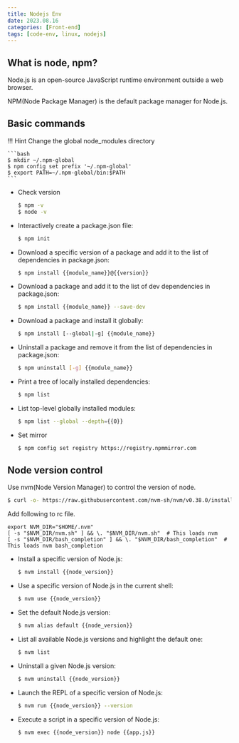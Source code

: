 ```yaml
---
title: Nodejs Env
date: 2023.08.16
categories: [Front-end]
tags: [code-env, linux, nodejs]
---
```


## What is node, npm?

Node.js is an open-source JavaScript runtime environment outside a web browser.

NPM(Node Package Manager) is the default package manager for Node.js.

## Basic commands

!!! Hint Change the global node_modules directory

    ```bash
    $ mkdir ~/.npm-global
    $ npm config set prefix '~/.npm-global'
    $ export PATH=~/.npm-global/bin:$PATH
    ```


- Check version

  ```bash
  $ npm -v
  $ node -v
  ```

- Interactively create a package.json file:

  ```bash
  $ npm init
  ```

- Download a specific version of a package and add it to the list of dependencies in package.json:

  ```bash
  $ npm install {{module_name}}@{{version}}
  ```

- Download a package and add it to the list of dev dependencies in package.json:

  ```bash
  $ npm install {{module_name}} --save-dev
  ```

- Download a package and install it globally:

  ```bash
  $ npm install [--global|-g] {{module_name}}
  ```

- Uninstall a package and remove it from the list of dependencies in package.json:

  ```bash
  $ npm uninstall [-g] {{module_name}}
  ```

- Print a tree of locally installed dependencies:

  ```bash
  $ npm list
  ```

- List top-level globally installed modules:

  ```bash
  $ npm list --global --depth={{0}}
  ```

- Set mirror

  ```bash
  $ npm config set registry https://registry.npmmirror.com
  ```

## Node version control

Use nvm(Node Version Manager) to control the version of node.

```bash
$ curl -o- https://raw.githubusercontent.com/nvm-sh/nvm/v0.38.0/install.sh | bash
```

Add following to rc file.

```
export NVM_DIR="$HOME/.nvm"
[ -s "$NVM_DIR/nvm.sh" ] && \. "$NVM_DIR/nvm.sh"  # This loads nvm
[ -s "$NVM_DIR/bash_completion" ] && \. "$NVM_DIR/bash_completion"  # This loads nvm bash_completion
```

- Install a specific version of Node.js:

  ```bash
  $ nvm install {{node_version}}
  ```

- Use a specific version of Node.js in the current shell:

  ```bash
  $ nvm use {{node_version}}
  ```

- Set the default Node.js version:

  ```bash
  $ nvm alias default {{node_version}}
  ```

- List all available Node.js versions and highlight the default one:

  ```bash
  $ nvm list
  ```

- Uninstall a given Node.js version:

  ```bash
  $ nvm uninstall {{node_version}}
  ```

- Launch the REPL of a specific version of Node.js:

  ```bash
  $ nvm run {{node_version}} --version
  ```

- Execute a script in a specific version of Node.js:

  ```bash
  $ nvm exec {{node_version}} node {{app.js}}
  ```
